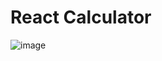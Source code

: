 # React Calculator

![image](https://github.com/user-attachments/assets/8544da13-1ca8-4c7a-b91c-a16d215bd784)
